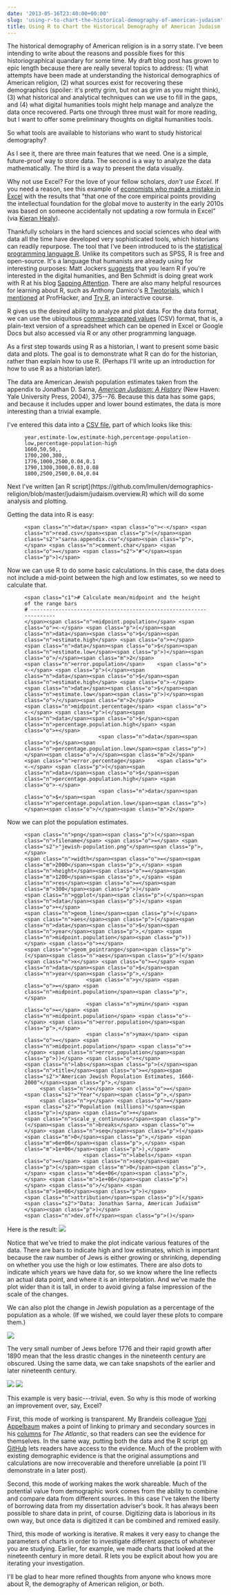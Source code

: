 ```yaml
---
date: '2013-05-16T23:40:00+00:00'
slug: 'using-r-to-chart-the-historical-demography-of-american-judaism'
title: Using R to Chart the Historical Demography of American Judaism
---
```


The historical demography of American religion is in a sorry state. I've been intending to write about the reasons and possible fixes for this historiographical quandary for some time. My draft blog post has grown to epic length because there are really several topics to address: (1) what attempts have been made at understanding the historical demographics of American religion, (2) what sources exist for recovering these demographics (spoiler: it's pretty grim, but not as grim as you might think), (3) what historical and analytical techniques can we use to fill in the gaps, and (4) what digital humanities tools might help manage and analyze the data once recovered. Parts one through three must wait for more reading, but I want to offer some preliminary thoughts on digital humanities tools.

So what tools are available to historians who want to study historical demography?

As I see it, there are three main features that we need. One is a simple, future-proof way to store data. The second is a way to analyze the data mathematically. The third is a way to present the data visually.

Why not use Excel? For the love of your fellow scholars, *don't use Excel*. If you need a reason, see this example of [economists who made a mistake in Excel](http://www.nextnewdeal.net/rortybomb/researchers-finally-replicated-reinhart-rogoff-and-there-are-serious-problems) with the results that "that one of the core empirical points providing the intellectual foundation for the global move to austerity in the early 2010s was based on someone accidentally not updating a row formula in Excel" (via [Kieran Healy](http://kieranhealy.org/blog/archives/2013/04/17/new-tools-for-reproducible-research/)).

Thankfully scholars in the hard sciences and social sciences who deal with data all the time have developed very sophisticated tools, which historians can readily repurpose. The tool that I've been introduced to is the [statistical programming language R](http://www.r-project.org/). Unlike its competitors such as SPSS, R is free and open-source. It's a language that humanists are already using for interesting purposes: Matt Jockers [suggests](http://www.matthewjockers.net/2013/01/03/advice-for-dh-newbies/) that you learn R if you're interested in the digital humanities, and Ben Schmidt is doing great work with R at his blog [Sapping Attention](http://sappingattention.blogspot.com/). There are also many helpful resources for learning about R, such as Anthony Damico's [R Twotorials](http://www.twotorials.com/), which I [mentioned](http://chronicle.com/blogs/profhacker/learn-r-with-twotorials/45843) at ProfHacker, and [Try R](http://tryr.codeschool.com/), an interactive course.

R gives us the desired ability to analyze and plot data. For the data format, we can use the ubiquitous [comma-separated values](http://en.wikipedia.org/wiki/Comma-separated_values) (CSV) format, that is, a plain-text version of a spreadsheet which can be opened in Excel or Google Docs but also accessed via R or any other programming language.

As a first step towards using R as a historian, I want to present some basic data and plots. The goal is to demonstrate what R can do for the historian, rather than explain how to use R. (Perhaps I'll write up an introduction for how to use R as a historian later).

The data are American Jewish population estimates taken from the appendix to Jonathan D. Sarna, *[American Judaism: A History](http://books.google.com/books?id=Ujw_IawuIIgC&lpg=PA375&vq=appendix&dq=jonathan%20sarna%20american%20judaism&pg=PA375#v=onepage&q&f=false)* (New Haven: Yale University Press, 2004), 375--76. Because this data has some gaps, and because it includes upper and lower bound estimates, the data is more interesting than a trivial example.

I've entered this data into a [CSV file](https://github.com/lmullen/demographics-religion/blob/master/judaism/sarna.appendix.csv), part of which looks like this:
<figure class="highlight">
<pre><code class="language-bash" data-lang="bash">year,estimate-low,estimate-high,percentage-population-low,percentage-population-high
1660,50,50,,
1700,200,300,,
1776,1000,2500,0.04,0.1
1790,1300,3000,0.03,0.08
1800,2500,2500,0.04,0.04</code></pre>
</figure>
Next I've written [an R script](https://github.com/lmullen/demographics-religion/blob/master/judaism/judaism.overview.R) which will do some analysis and plotting.

Getting the data into R is easy:
<figure class="highlight">
<pre><code class="language-r" data-lang="r">&lt;span class="n">data&lt;/span> &lt;span class="o">&lt;-&lt;/span> &lt;span class="n">read.csv&lt;/span>&lt;span class="p">(&lt;/span>&lt;span class="s2">"sarna.appendix.csv"&lt;/span>&lt;span class="p">,&lt;/span> &lt;span class="n">comment.char&lt;/span> &lt;span class="o">=&lt;/span> &lt;span class="s2">"#"&lt;/span>&lt;span class="p">)&lt;/span></code></pre>
</figure>
Now we can use R to do some basic calculations. In this case, the data does not include a mid-point between the high and low estimates, so we need to calculate that.
<figure class="highlight">
<pre><code class="language-r" data-lang="r">&lt;span class="c1"># Calculate mean/midpoint and the height of the range bars
# -------------------------------------------------------------------
&lt;/span>&lt;span class="n">midpoint.population&lt;/span> &lt;span class="o">&lt;-&lt;/span> &lt;span class="p">(&lt;/span>&lt;span class="n">data&lt;/span>&lt;span class="o">$&lt;/span>&lt;span class="n">estimate.high&lt;/span> &lt;span class="o">+&lt;/span> &lt;span class="n">data&lt;/span>&lt;span class="o">$&lt;/span>&lt;span class="n">estimate.low&lt;/span>&lt;span class="p">)&lt;/span>&lt;span class="o">/&lt;/span>&lt;span class="m">2&lt;/span>
&lt;span class="n">error.population&lt;/span>    &lt;span class="o">&lt;-&lt;/span> &lt;span class="p">(&lt;/span>&lt;span class="n">data&lt;/span>&lt;span class="o">$&lt;/span>&lt;span class="n">estimate.high&lt;/span> &lt;span class="o">-&lt;/span> &lt;span class="n">data&lt;/span>&lt;span class="o">$&lt;/span>&lt;span class="n">estimate.low&lt;/span>&lt;span class="p">)&lt;/span>&lt;span class="o">/&lt;/span>&lt;span class="m">2&lt;/span>
&lt;span class="n">midpoint.percentage&lt;/span> &lt;span class="o">&lt;-&lt;/span> &lt;span class="p">(&lt;/span>&lt;span class="n">data&lt;/span>&lt;span class="o">$&lt;/span>&lt;span class="n">percentage.population.high&lt;/span> &lt;span class="o">+&lt;/span>
                        &lt;span class="n">data&lt;/span>&lt;span class="o">$&lt;/span>&lt;span class="n">percentage.population.low&lt;/span>&lt;span class="p">)&lt;/span>&lt;span class="o">/&lt;/span>&lt;span class="m">2&lt;/span>
&lt;span class="n">error.percentage&lt;/span>    &lt;span class="o">&lt;-&lt;/span> &lt;span class="p">(&lt;/span>&lt;span class="n">data&lt;/span>&lt;span class="o">$&lt;/span>&lt;span class="n">percentage.population.high&lt;/span> &lt;span class="o">-&lt;/span>
                        &lt;span class="n">data&lt;/span>&lt;span class="o">$&lt;/span>&lt;span class="n">percentage.population.low&lt;/span>&lt;span class="p">)&lt;/span>&lt;span class="o">/&lt;/span>&lt;span class="m">2&lt;/span></code></pre>
</figure>
Now we can plot the population estimates.
<figure class="highlight">
<pre><code class="language-r" data-lang="r">&lt;span class="n">png&lt;/span>&lt;span class="p">(&lt;/span>&lt;span class="n">filename&lt;/span> &lt;span class="o">=&lt;/span> &lt;span class="s2">"jewish-population.png"&lt;/span>&lt;span class="p">,&lt;/span>
&lt;span class="n">width&lt;/span>&lt;span class="o">=&lt;/span>&lt;span class="m">2000&lt;/span>&lt;span class="p">,&lt;/span> &lt;span class="n">height&lt;/span>&lt;span class="o">=&lt;/span>&lt;span class="m">1200&lt;/span>&lt;span class="p">,&lt;/span> &lt;span class="n">res&lt;/span>&lt;span class="o">=&lt;/span>&lt;span class="m">300&lt;/span>&lt;span class="p">)&lt;/span>
&lt;span class="n">ggplot&lt;/span>&lt;span class="p">(&lt;/span>&lt;span class="n">data&lt;/span>&lt;span class="p">)&lt;/span> &lt;span class="o">+&lt;/span>
&lt;span class="n">geom_line&lt;/span>&lt;span class="p">(&lt;/span>&lt;span class="n">aes&lt;/span>&lt;span class="p">(&lt;/span>&lt;span class="n">data&lt;/span>&lt;span class="o">$&lt;/span>&lt;span class="n">year&lt;/span>&lt;span class="p">,&lt;/span> &lt;span class="n">midpoint.population&lt;/span>&lt;span class="p">))&lt;/span> &lt;span class="o">+&lt;/span>
&lt;span class="n">geom_pointrange&lt;/span>&lt;span class="p">(&lt;/span>&lt;span class="n">aes&lt;/span>&lt;span class="p">(&lt;/span>&lt;span class="n">x&lt;/span> &lt;span class="o">=&lt;/span> &lt;span class="n">data&lt;/span>&lt;span class="o">$&lt;/span>&lt;span class="n">year&lt;/span>&lt;span class="p">,&lt;/span>
                    &lt;span class="n">y&lt;/span> &lt;span class="o">=&lt;/span> &lt;span class="n">midpoint.population&lt;/span>&lt;span class="p">,&lt;/span>
                    &lt;span class="n">ymin&lt;/span> &lt;span class="o">=&lt;/span> &lt;span class="n">midpoint.population&lt;/span> &lt;span class="o">-&lt;/span> &lt;span class="n">error.population&lt;/span>&lt;span class="p">,&lt;/span>
                    &lt;span class="n">ymax&lt;/span> &lt;span class="o">=&lt;/span> &lt;span class="n">midpoint.population&lt;/span> &lt;span class="o">+&lt;/span> &lt;span class="n">error.population&lt;/span>&lt;span class="p">))&lt;/span> &lt;span class="o">+&lt;/span>
&lt;span class="n">labs&lt;/span>&lt;span class="p">(&lt;/span>&lt;span class="n">title&lt;/span>&lt;span class="o">=&lt;/span>&lt;span class="s2">"American Jewish Population Estimates, 1660-2000"&lt;/span>&lt;span class="p">,&lt;/span>
     &lt;span class="n">x&lt;/span> &lt;span class="o">=&lt;/span> &lt;span class="s2">"Year"&lt;/span>&lt;span class="p">,&lt;/span>
     &lt;span class="n">y&lt;/span> &lt;span class="o">=&lt;/span> &lt;span class="s2">"Population (millions)"&lt;/span>&lt;span class="p">)&lt;/span> &lt;span class="o">+&lt;/span>
&lt;span class="n">scale_y_continuous&lt;/span>&lt;span class="p">(&lt;/span>&lt;span class="n">breaks&lt;/span> &lt;span class="o">=&lt;/span> &lt;span class="n">seq&lt;/span>&lt;span class="p">(&lt;/span>&lt;span class="m">0&lt;/span>&lt;span class="p">,&lt;/span> &lt;span class="m">6e+06&lt;/span>&lt;span class="p">,&lt;/span> &lt;span class="m">1e+06&lt;/span>&lt;span class="p">),&lt;/span>
                   &lt;span class="n">labels&lt;/span> &lt;span class="o">=&lt;/span> &lt;span class="n">seq&lt;/span>&lt;span class="p">(&lt;/span>&lt;span class="m">0&lt;/span>&lt;span class="p">,&lt;/span> &lt;span class="m">6e+06&lt;/span>&lt;span class="p">,&lt;/span> &lt;span class="m">1e+06&lt;/span>&lt;span class="p">)&lt;/span> &lt;span class="o">/&lt;/span> &lt;span class="m">1e+06&lt;/span>&lt;span class="p">)&lt;/span>
&lt;span class="n">attribution&lt;/span>&lt;span class="p">(&lt;/span>&lt;span class="s2">"Data: Jonathan Sarna, American Judaism"&lt;/span>&lt;span class="p">)&lt;/span>
&lt;span class="n">dev.off&lt;/span>&lt;span class="p">()&lt;/span></code></pre>
</figure>
Here is the result:

<img class="center" src="//files.lincolnmullen.com/downloads/post/jewish-population.png" />

Notice that we've tried to make the plot indicate various features of the data. There are bars to indicate high and low estimates, which is important because the raw number of Jews is either growing or shrinking, depending on whether you use the high or low estimates. There are also dots to indicate which years we have data for, so we know where the line reflects an actual data point, and where it is an interpolation. And we've made the plot wider than it is tall, in order to avoid giving a false impression of the scale of the changes.

We can also plot the change in Jewish population as a percentage of the population as a whole. (If we wished, we could layer these plots to compare them.)

<img class="center" src="//files.lincolnmullen.com/downloads/post/jewish-population.percentage.png" />

The very small number of Jews before 1776 and their rapid growth after 1890 mean that the less drastic changes in the nineteenth century are obscured. Using the same data, we can take snapshots of the earlier and later nineteenth century.

<img class="center" src="//files.lincolnmullen.com/downloads/post/jewish-population.early-19c.png" />

<img class="center" src="//files.lincolnmullen.com/downloads/post/jewish-population.late-19c.png" />

This example is very basic---trivial, even. So why is this mode of working an improvement over, say, Excel?

First, this mode of working is transparent. My Brandeis colleague [Yoni Appelbaum](https://twitter.com/yappelbaum) makes a point of linking to primary and secondary sources in his [columns](http://www.theatlantic.com/yoni-appelbaum/) for *The Atlantic*, so that readers can see the evidence for themselves. In the same way, putting both the data and the R script [on GitHub](https://github.com/lmullen/demographics-religion) lets readers have access to the evidence. Much of the problem with existing demographic evidence is that the original assumptions and calculations are now irrecoverable and therefore unreliable (a point I'll demonstrate in a later post).

Second, this mode of working makes the work shareable. Much of the potential value from demographic work comes from the ability to combine and compare data from different sources. In this case I've taken the liberty of borrowing data from my dissertation adviser's book. It has always been possible to share data in print, of course. Digitizing data is laborious in its own way, but once data is digitized it can be combined and remixed easily.

Third, this mode of working is iterative. R makes it very easy to change the parameters of charts in order to investigate different aspects of whatever you are studying. Earlier, for example, we made charts that looked at the nineteenth century in more detail. R lets you be explicit about how you are iterating your investigation.

I'll be glad to hear more refined thoughts from anyone who knows more about R, the demography of American religion, or both.
